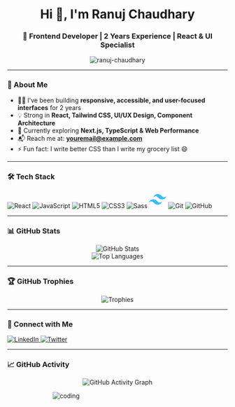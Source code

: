 <h1 align="center">Hi 👋, I'm Ranuj Chaudhary</h1>
<h3 align="center">🌟 Frontend Developer | 2 Years Experience | React & UI Specialist</h3>

<p align="center">
  <img src="https://komarev.com/ghpvc/?username=ranuj-chaudhary&label=Profile%20views&color=blueviolet&style=flat-square" alt="ranuj-chaudhary" />
</p>

---

### 🚀 About Me

- 👨‍💻 I’ve been building **responsive, accessible, and user-focused interfaces** for 2 years
- 💡 Strong in **React, Tailwind CSS, UI/UX Design, Component Architecture**
- 🌱 Currently exploring **Next.js, TypeScript & Web Performance**
- 📬 Reach me at: **youremail@example.com**
- ⚡ Fun fact: I write better CSS than I write my grocery list 😄

---

### 🛠️ Tech Stack

<p align="left">
  <img src="https://cdn.jsdelivr.net/gh/devicons/devicon/icons/react/react-original.svg" alt="React" width="40" height="40"/>
  <img src="https://cdn.jsdelivr.net/gh/devicons/devicon/icons/javascript/javascript-original.svg" alt="JavaScript" width="40" height="40"/>
  <img src="https://cdn.jsdelivr.net/gh/devicons/devicon/icons/html5/html5-original.svg" alt="HTML5" width="40" height="40"/>
  <img src="https://cdn.jsdelivr.net/gh/devicons/devicon/icons/css3/css3-original.svg" alt="CSS3" width="40" height="40"/>
  <img src="https://cdn.jsdelivr.net/gh/devicons/devicon/icons/sass/sass-original.svg" alt="Sass" width="40" height="40"/>
  <img src="https://github.com/devicons/devicon/blob/v2.16.0/icons/tailwindcss/tailwindcss-original.svg" alt="Tailwind" width="40" height="40"/>
  <img src="https://cdn.jsdelivr.net/gh/devicons/devicon/icons/git/git-original.svg" alt="Git" width="40" height="40"/>
  <img src="https://cdn.jsdelivr.net/gh/devicons/devicon/icons/github/github-original.svg" alt="GitHub" width="40" height="40"/>
</p>

---

### 📊 GitHub Stats

<p align="center">
  <img src="https://github-readme-stats.vercel.app/api?username=ranuj-chaudhary&show_icons=true&theme=tokyonight&hide_border=true" alt="GitHub Stats" />
  <br/>
  <img src="https://github-readme-stats.vercel.app/api/top-langs/?username=ranuj-chaudhary&layout=compact&theme=tokyonight&hide_border=true" alt="Top Languages" />
</p>

---

### 🏆 GitHub Trophies

<p align="center">
  <img src="https://github-profile-trophy.vercel.app/?username=ranuj-chaudhary&theme=tokyonight&no-frame=true&column=4" alt="Trophies" />
</p>

---

### 🔗 Connect with Me

<p align="left">
  <a href="https://www.linkedin.com/in/ranuj-chaudhary/" target="_blank">
    <img src="https://img.shields.io/badge/LinkedIn-blue?logo=linkedin&logoColor=white" alt="LinkedIn"/>
  </a>
  <a href="https://x.com/RANUJCHOUDHARY" target="_blank">
    <img src="https://img.shields.io/badge/Twitter-black?logo=twitter&logoColor=white" alt="Twitter"/>
  </a>
  <!-- <a href="https://yourportfolio.com" target="_blank">
    <img src="https://img.shields.io/badge/Portfolio-000?logo=vercel&logoColor=white" alt="Portfolio"/>
  </a> -->
</p>

---

### 📈 GitHub Activity

<p align="center">
  <img src="https://github-readme-activity-graph.vercel.app/graph?username=ranuj-chaudhary&theme=react-dark" alt="GitHub Activity Graph" />
</p>

<img align="right" width="400" alt="coding"  src="https://physicsgurukul.files.wordpress.com/2019/02/character-1.gif"/>
